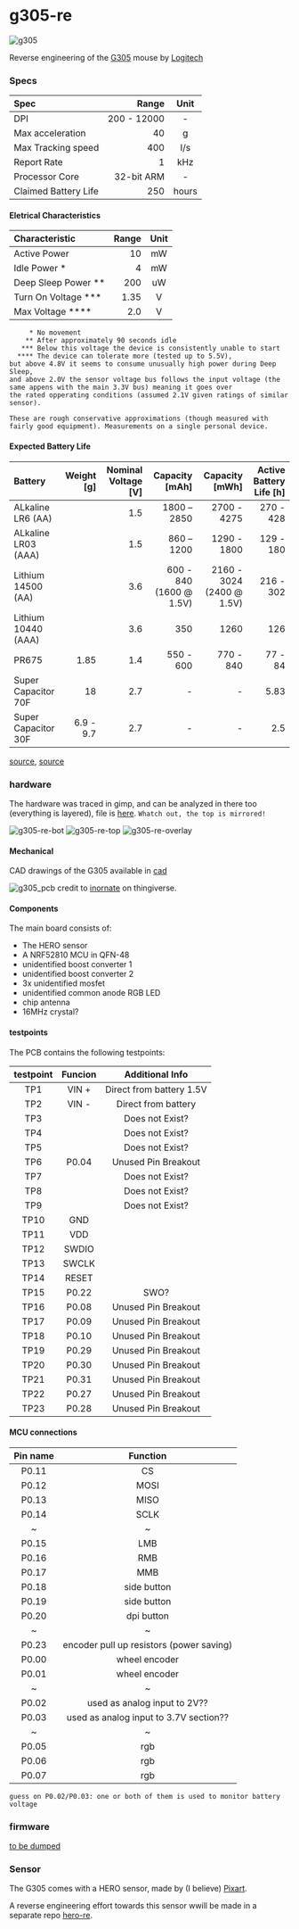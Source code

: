 # g305-re

![g305](assets/g305.png)

Reverse engineering of the [G305](https://www.logitechg.com/en-us/products/gaming-mice/g305-lightspeed-wireless-gaming-mouse.910-005280.html) mouse by [Logitech](https://www.logitech.com/en-us)

### Specs

| Spec | Range | Unit |
|:--|--:|:-:|
| DPI | 200 - 12000 | - |
| Max acceleration | 40 | g |
| Max Tracking speed | 400 | I/s |
| Report Rate | 1 | kHz |
| Processor Core | 32-bit ARM | - |
| Claimed Battery Life | 250 | hours |

#### Eletrical Characteristics


| Characteristic | Range | Unit |
|:--|--:|:-:|
| Active Power | 10 | mW |
| Idle Power * | 4 | mW |
| Deep Sleep Power ** | 200 | uW |
| Turn On Voltage *** | 1.35 | V |
| Max Voltage **** | 2.0 | V |

```
     * No movement
    ** After approximately 90 seconds idle 
   *** Below this voltage the device is consistently unable to start
  **** The device can tolerate more (tested up to 5.5V), 
but above 4.8V it seems to consume unusually high power during Deep Sleep, 
and above 2.0V the sensor voltage bus follows the input voltage (the same appens with the main 3.3V bus) meaning it goes over 
the rated opperating conditions (assumed 2.1V given ratings of similar sensor).
```
`These are rough conservative approximations (though measured with fairly good equipment). Measurements on a single personal device.`

#### Expected Battery Life

| Battery | Weight [g] | Nominal Voltage [V] | Capacity [mAh] | Capacity [mWh] | Active Battery Life [h] |
|:--|--:|--:|--:|--:|--:|
| ALkaline LR6 (AA) | | 1.5 | 1800 – 2850 | 2700 - 4275 | 270 - 428 |
| ALkaline LR03 (AAA) | | 1.5 | 860 – 1200 | 1290 - 1800 | 129 - 180 |
| Lithium 14500 (AA) | | 3.6 | 600 - 840 (1600 @ 1.5V) | 2160 - 3024 (2400 @ 1.5V) | 216 - 302 |
| Lithium 10440 (AAA) | | 3.6 | 350 | 1260 | 126 |
| PR675 | 1.85 | 1.4 | 550 - 600 | 770 - 840 | 77 - 84 |
| Super Capacitor 70F | 18 | 2.7 | - | - | 5.83 |
| Super Capacitor 30F | 6.9 - 9.7 | 2.7 | - | - | 2.5 |

[source](https://en.wikipedia.org/wiki/AAA_battery), [source](https://en.wikipedia.org/wiki/AA_battery)

### hardware

The hardware was traced in gimp, and can be analyzed in there too (everything is layered), file is [here](trace/g305.xcf).
`Whatch out, the top is mirrored!`

![g305-re-bot](assets/g305-re-bot.png)
![g305-re-top](assets/g305-re-top.png)
![g305-re-overlay](assets/g305-re-overlay.png)

#### Mechanical

CAD drawings of the G305 available in [cad](cad/)

![g305_pcb](assets/g305_pcb_cad.png)
credit to [inornate](https://www.thingiverse.com/inornate) on thingiverse.

#### Components

The main board consists of:

 - The HERO sensor
 - A NRF52810 MCU in QFN-48
 - unidentified boost converter 1
 - unidentified boost converter 2
 - 3x unidentified mosfet
 - unidentified common anode RGB LED
 - chip antenna
 - 16MHz crystal?

#### testpoints

The PCB contains the following testpoints:

testpoint | Funcion | Additional Info
:---: | :---: | :---:
TP1 | VIN + | Direct from battery 1.5V
TP2 | VIN - | Direct from battery 
TP3 |  | Does not Exist? 
TP4 |  | Does not Exist?
TP5 |  | Does not Exist?
TP6 | P0.04 | Unused Pin Breakout
TP7 |  | Does not Exist?
TP8 |  | Does not Exist?
TP9 |  | Does not Exist?
TP10 | GND | 
TP11 | VDD | 
TP12 | SWDIO | 
TP13 | SWCLK | 
TP14 | RESET | 
TP15 | P0.22 | SWO?
TP16 | P0.08 | Unused Pin Breakout
TP17 | P0.09 | Unused Pin Breakout
TP18 | P0.10 | Unused Pin Breakout
TP19 | P0.29 | Unused Pin Breakout
TP20 | P0.30 | Unused Pin Breakout
TP21 | P0.31 | Unused Pin Breakout
TP22 | P0.27 | Unused Pin Breakout
TP23 | P0.28 | Unused Pin Breakout

#### MCU connections

Pin name | Function
:---: | :---:
P0.11 | CS
P0.12 | MOSI
P0.13 | MISO
P0.14 | SCLK
~ | ~
P0.15 | LMB
P0.16 | RMB
P0.17 | MMB
P0.18 | side button
P0.19 | side button
P0.20 | dpi button
~ | ~
P0.23 | encoder pull up resistors (power saving)
P0.00 | wheel encoder
P0.01 | wheel encoder
~ | ~
P0.02 | used as analog input to 2V??
P0.03 | used as analog input to 3.7V section??
~ | ~
P0.05 | rgb
P0.06 | rgb
P0.07 | rgb

`guess on P0.02/P0.03: one or both of them is used to monitor battery voltage`

### firmware

[to be dumped](https://limitedresults.com/2020/06/nrf52-debug-resurrection-approtect-bypass/)

### Sensor

The G305 comes with a HERO sensor, made by (I believe) [Pixart](https://www.pixart.com/index/).

A reverse engineering effort towards this sensor wwill be made in a separate repo [hero-re](https://github.com/perigoso/hero-re).

